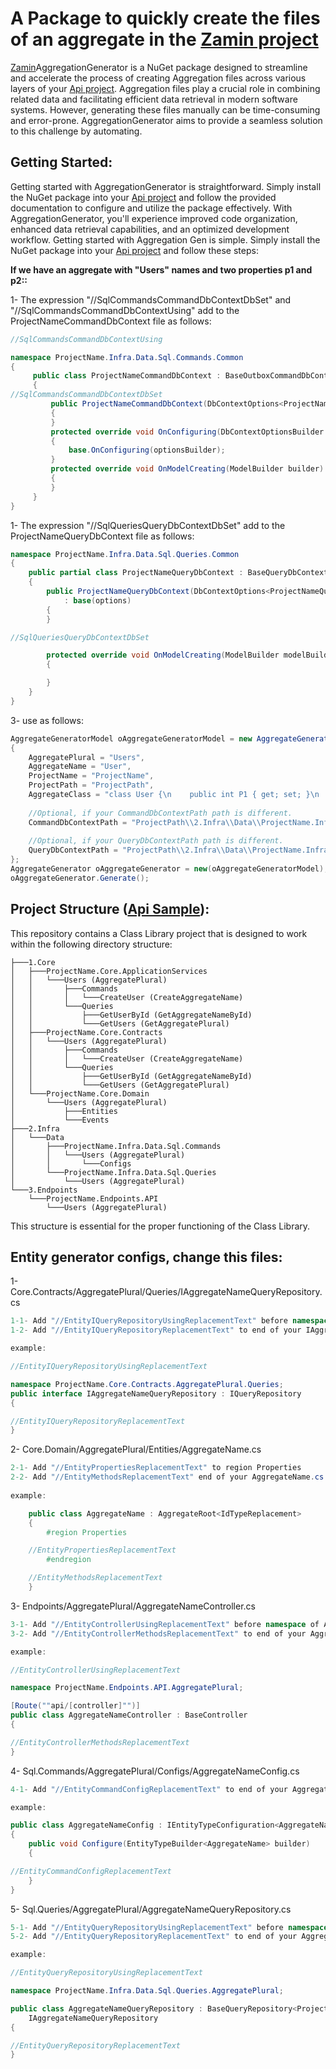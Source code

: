# A Package to quickly create the files of an aggregate in the [Zamin project](https://github.com/oroumand/Zamin)


[Zamin](https://github.com/oroumand/Zamin)AggregationGenerator is a NuGet package designed to streamline and accelerate the process of creating Aggregation files across various layers of your [Api project](https://github.com/sajad-mirzaei/ZaminSample1). Aggregation files play a crucial role in combining related data and facilitating efficient data retrieval in modern software systems. However, generating these files manually can be time-consuming and error-prone. AggregationGenerator aims to provide a seamless solution to this challenge by automating.

## Getting Started:
Getting started with AggregationGenerator is straightforward. Simply install the NuGet package into your [Api project](https://github.com/sajad-mirzaei/ZaminSample1) and follow the provided documentation to configure and utilize the package effectively. With AggregationGenerator, you'll experience improved code organization, enhanced data retrieval capabilities, and an optimized development workflow.
Getting started with Aggregation Gen is simple. Simply install the NuGet package into your [Api project](https://github.com/sajad-mirzaei/ZaminSample1) and follow these steps:

**If we have an aggregate with "Users" names and two properties p1 and p2::**

1- The expression "//SqlCommandsCommandDbContextDbSet" and "//SqlCommandsCommandDbContextUsing" add to the ProjectNameCommandDbContext file as follows:
```C#
//SqlCommandsCommandDbContextUsing

namespace ProjectName.Infra.Data.Sql.Commands.Common
{
	 public class ProjectNameCommandDbContext : BaseOutboxCommandDbContext
	 {
//SqlCommandsCommandDbContextDbSet
		 public ProjectNameCommandDbContext(DbContextOptions<ProjectNameCommandDbContext> options) : base(options)
		 {
		 }
		 protected override void OnConfiguring(DbContextOptionsBuilder optionsBuilder)
		 {
			 base.OnConfiguring(optionsBuilder);
		 }
		 protected override void OnModelCreating(ModelBuilder builder)
		 {
		 }
	 }
}
```

1- The expression "//SqlQueriesQueryDbContextDbSet" add to the ProjectNameQueryDbContext file as follows:
```C#
namespace ProjectName.Infra.Data.Sql.Queries.Common
{
	public partial class ProjectNameQueryDbContext : BaseQueryDbContext
	{
		public ProjectNameQueryDbContext(DbContextOptions<ProjectNameQueryDbContext> options)
			: base(options)
		{
		}

//SqlQueriesQueryDbContextDbSet

		protected override void OnModelCreating(ModelBuilder modelBuilder)
		{

		}
	}
}
```

3- use as follows:
```C#
AggregateGeneratorModel oAggregateGeneratorModel = new AggregateGeneratorModel()
{
	AggregatePlural = "Users",
	AggregateName = "User",
	ProjectName = "ProjectName",
	ProjectPath = "ProjectPath",
	AggregateClass = "class User {\n    public int P1 { get; set; }\n    public string P2 { get; set; }\n}",
	
	//Optional, if your CommandDbContextPath path is different.
	CommandDbContextPath = "ProjectPath\\2.Infra\\Data\\ProjectName.Infra.Data.Sql.Commands\\Common\\ProjectNameCommandDbContext.cs",
	
	//Optional, if your QueryDbContextPath path is different.
	QueryDbContextPath = "ProjectPath\\2.Infra\\Data\\ProjectName.Infra.Data.Sql.Queries\\Common\\ProjectNameQueryDbContext.cs"
};
AggregateGenerator oAggregateGenerator = new(oAggregateGeneratorModel);
oAggregateGenerator.Generate();
```

## Project Structure ([Api Sample](https://github.com/sajad-mirzaei/ZaminSample1)):

This repository contains a Class Library project that is designed to work within the following directory structure:
```Tree
├───1.Core
│   ├───ProjectName.Core.ApplicationServices
│   │   └───Users (AggregatePlural)
│   │       ├───Commands
│   │       │   └───CreateUser (CreateAggregateName)
│   │       └───Queries
│   │           ├───GetUserById (GetAggregateNameById)
│   │           └───GetUsers (GetAggregatePlural)
│   ├───ProjectName.Core.Contracts
│   │   └───Users (AggregatePlural)
│   │       ├───Commands
│   │       │   └───CreateUser (CreateAggregateName)
│   │       └───Queries
│   │           ├───GetUserById (GetAggregateNameById)
│   │           └───GetUsers (GetAggregatePlural)
│   └───ProjectName.Core.Domain
│       └───Users (AggregatePlural)
│           ├───Entities
│           └───Events
├───2.Infra
│   └───Data
│       ├───ProjectName.Infra.Data.Sql.Commands
│       │   └───Users (AggregatePlural)
│       │       └───Configs
│       └───ProjectName.Infra.Data.Sql.Queries
│           └───Users (AggregatePlural)
└───3.Endpoints
    └───ProjectName.Endpoints.API
        └───Users (AggregatePlural)
```

This structure is essential for the proper functioning of the Class Library.

## Entity generator configs, change this files:
1- Core.Contracts/AggregatePlural/Queries/IAggregateNameQueryRepository.cs
```cs
1-1- Add "//EntityIQueryRepositoryUsingReplacementText" before namespace of IAggregateNameQueryRepository.cs
1-2- Add "//EntityIQueryRepositoryReplacementText" to end of your IAggregateNameQueryRepository.cs 

example:

//EntityIQueryRepositoryUsingReplacementText

namespace ProjectName.Core.Contracts.AggregatePlural.Queries;
public interface IAggregateNameQueryRepository : IQueryRepository
{

//EntityIQueryRepositoryReplacementText
}
```


2- Core.Domain/AggregatePlural/Entities/AggregateName.cs
```cs
2-1- Add "//EntityPropertiesReplacementText" to region Properties
2-2- Add "//EntityMethodsReplacementText" end of your AggregateName.cs
	
example:

	public class AggregateName : AggregateRoot<IdTypeReplacement>
	{
		#region Properties

	//EntityPropertiesReplacementText
		#endregion

	//EntityMethodsReplacementText
	}
``````

3- Endpoints/AggregatePlural/AggregateNameController.cs
```cs
3-1- Add "//EntityControllerUsingReplacementText" before namespace of AggregateNameController.cs
3-2- Add "//EntityControllerMethodsReplacementText" to end of your AggregateNameController.cs 

example:

//EntityControllerUsingReplacementText

namespace ProjectName.Endpoints.API.AggregatePlural;

[Route(""api/[controller]"")]
public class AggregateNameController : BaseController
{

//EntityControllerMethodsReplacementText
}
```

4- Sql.Commands/AggregatePlural/Configs/AggregateNameConfig.cs
```cs
4-1- Add "//EntityCommandConfigReplacementText" to end of your AggregateNameConfig.cs

example:

public class AggregateNameConfig : IEntityTypeConfiguration<AggregateName>
{
	public void Configure(EntityTypeBuilder<AggregateName> builder)
	{

//EntityCommandConfigReplacementText
	}
}
```

5- Sql.Queries/AggregatePlural/AggregateNameQueryRepository.cs
```cs
5-1- Add "//EntityQueryRepositoryUsingReplacementText" before namespace of AggregateNameQueryRepository.cs
5-2- Add "//EntityQueryRepositoryReplacementText" to end of your AggregateNameQueryRepository.cs 

example:

//EntityQueryRepositoryUsingReplacementText

namespace ProjectName.Infra.Data.Sql.Queries.AggregatePlural;

public class AggregateNameQueryRepository : BaseQueryRepository<ProjectNameQueryDbContext>,
    IAggregateNameQueryRepository
{

//EntityQueryRepositoryReplacementText
}
```

